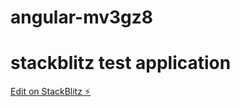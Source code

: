 # angular-mv3gz8

# stackblitz test application

[Edit on StackBlitz ⚡️](https://stackblitz.com/edit/angular-mv3gz8)